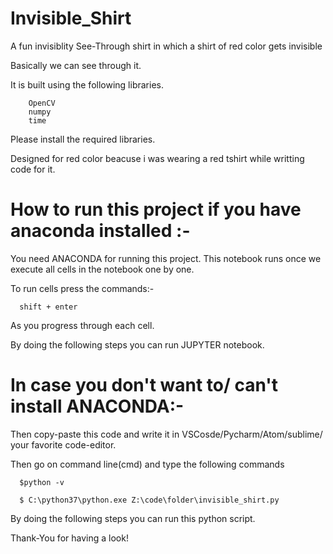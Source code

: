 # Invisible_Shirt

A fun invisiblity See-Through shirt in which a shirt of red color gets invisible

Basically we can see through it.

It is built using the following libraries.
  
        OpenCV
        numpy
        time
        
        
Please install the required libraries.


Designed for red color beacuse i was wearing a red tshirt while writting code for it.

# How to run this project if you have anaconda installed :-

You need ANACONDA for running this project. This notebook runs once we execute all cells in the notebook one by one.

To run cells press the commands:- 
      
      shift + enter
      
As you progress through each cell.

By doing the following steps you can run JUPYTER notebook.

# In case you don't want to/ can't install ANACONDA:- 

Then copy-paste this code and write it in VSCosde/Pycharm/Atom/sublime/ your favorite code-editor.

Then go on command line(cmd) and type the following commands

      $python -v
      
      $ C:\python37\python.exe Z:\code\folder\invisible_shirt.py
      
 By doing the following steps you can run this python script.
 
 
 
 
Thank-You for having a look!
